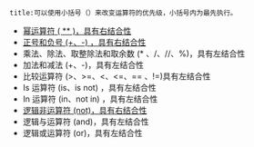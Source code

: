 ```ad-warning
title:可以使用小括号（）来改变运算符的优先级，小括号内为最先执行。
```

- <u>幂运算符 ( ** )，具有右结合性</u>
- <u>正号和负号 (+、-) ，具有右结合性</u>
- 乘法、除法、取整除法和取余数 (* 、/、//、%)，具有左结合性
- 加法和减法 (+、-)，具有左结合性
- 比较运算符 (>、>=、<、<=、== 、!=)具有左结合性
- Is 运算符 (is、is not) ，具有左结合性
- In 运算符 (in、not in) ，具有左结合性
- <u>逻辑非运算符 (not)，具有右结合性</u>
- 逻辑与运算符 (and)，具有左结合性
- 逻辑或运算符 (or)，具有左结合性